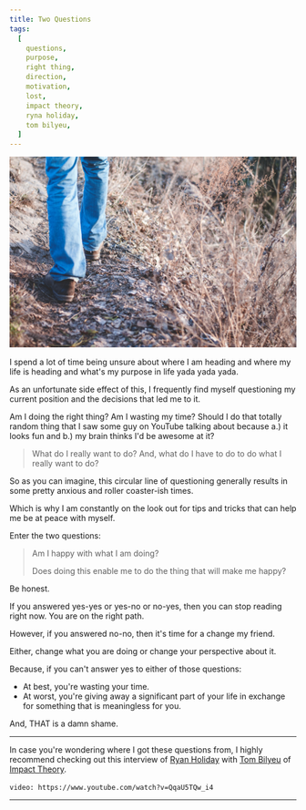 ```yaml
---
title: Two Questions
tags:
  [
    questions,
    purpose,
    right thing,
    direction,
    motivation,
    lost,
    impact theory,
    ryna holiday,
    tom bilyeu,
  ]
---
```


<img src='walking.jpg' alt="Person walking" title="Photo by Olia Gozha on Unsplash" />

I spend a lot of time being unsure about where I am heading and where my life is heading and what's my purpose in life yada yada yada.

As an unfortunate side effect of this, I frequently find myself questioning my current position and the decisions that led me to it.

Am I doing the right thing? Am I wasting my time? Should I do that totally random thing that I saw some guy on YouTube talking about because a.) it looks fun and b.) my brain thinks I'd be awesome at it?

> What do I really want to do? And, what do I have to do to do what I really want to do?

So as you can imagine, this circular line of questioning generally results in some pretty anxious and roller coaster-ish times.

Which is why I am constantly on the look out for tips and tricks that can help me be at peace with myself.

Enter the two questions:

> Am I happy with what I am doing?
>
> Does doing this enable me to do the thing that will make me happy?

Be honest.

If you answered yes-yes or yes-no or no-yes, then you can stop reading right now. You are on the right path.

However, if you answered no-no, then it's time for a change my friend.

Either, change what you are doing or change your perspective about it.

Because, if you can't answer yes to either of those questions:

- At best, you're wasting your time.
- At worst, you're giving away a significant part of your life in exchange for something that is meaningless for you.

And, THAT is a damn shame.

---

In case you're wondering where I got these questions from, I highly recommend checking out this interview of <a href="https://ryanholiday.net/" target="_blank">Ryan Holiday</a> with <a href="https://www.youtube.com/channel/UCnYMOamNKLGVlJgRUbamveA" target="_blank">Tom Bilyeu</a> of <a href="https://youtu.be/QqaU5TQw_i4?t=1278" target="_blank">Impact Theory</a>.

`video: https://www.youtube.com/watch?v=QqaU5TQw_i4`

---
